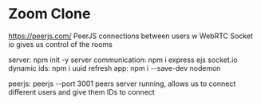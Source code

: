 # Zoom Clone

https://peerjs.com/ PeerJS connections between users w WebRTC
Socket io gives us control of the rooms

server: npm init -y
server communication: npm i express ejs socket.io
dynamic ids: npm i uuid
refresh app: npm i --save-dev nodemon

peerjs: peerjs --port 3001
peers server running, allows us to connect different users and give them IDs to connect